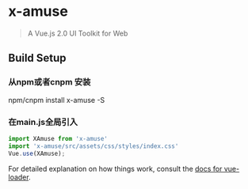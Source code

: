 # x-amuse

> A Vue.js 2.0 UI Toolkit for Web

## Build Setup


### 从npm或者cnpm 安装
npm/cnpm install x-amuse -S

### 在main.js全局引入

```js
import XAmuse from 'x-amuse'
import 'x-amuse/src/assets/css/styles/index.css'
Vue.use(XAmuse);
```




For detailed explanation on how things work, consult the [docs for vue-loader](http://vuejs.github.io/vue-loader).

